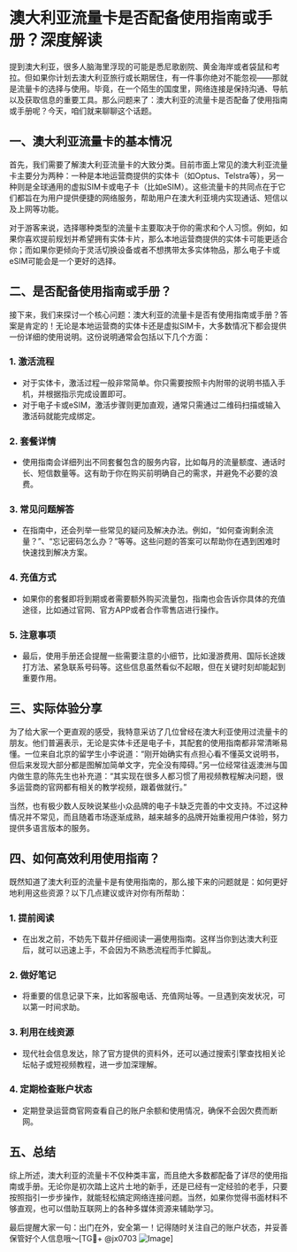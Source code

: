 # 澳大利亚流量卡是否配备使用指南或手册？深度解读

提到澳大利亚，很多人脑海里浮现的可能是悉尼歌剧院、黄金海岸或者袋鼠和考拉。但如果你计划去澳大利亚旅行或长期居住，有一件事你绝对不能忽视——那就是流量卡的选择与使用。毕竟，在一个陌生的国度里，网络连接是保持沟通、导航以及获取信息的重要工具。那么问题来了：澳大利亚的流量卡是否配备了使用指南或手册呢？今天，咱们就来聊聊这个话题。

## 一、澳大利亚流量卡的基本情况

首先，我们需要了解澳大利亚流量卡的大致分类。目前市面上常见的澳大利亚流量卡主要分为两种：一种是本地运营商提供的实体卡（如Optus、Telstra等），另一种则是全球通用的虚拟SIM卡或电子卡（比如eSIM）。这些流量卡的共同点在于它们都旨在为用户提供便捷的网络服务，帮助用户在澳大利亚境内实现通话、短信以及上网等功能。

对于游客来说，选择哪种类型的流量卡主要取决于你的需求和个人习惯。例如，如果你喜欢提前规划并希望拥有实体卡片，那么本地运营商提供的实体卡可能更适合你；而如果你更倾向于灵活切换设备或者不想携带太多实体物品，那么电子卡或eSIM可能会是一个更好的选择。

## 二、是否配备使用指南或手册？

接下来，我们来探讨一个核心问题：澳大利亚的流量卡是否有使用指南或手册？答案是肯定的！无论是本地运营商的实体卡还是虚拟SIM卡，大多数情况下都会提供一份详细的使用说明。这份说明通常会包括以下几个方面：

### 1. **激活流程**
   - 对于实体卡，激活过程一般非常简单。你只需要按照卡内附带的说明书插入手机，并根据指示完成设置即可。
   - 对于电子卡或eSIM，激活步骤则更加直观，通常只需通过二维码扫描或输入激活码就能完成绑定。

### 2. **套餐详情**
   - 使用指南会详细列出不同套餐包含的服务内容，比如每月的流量额度、通话时长、短信数量等。这有助于你在购买前明确自己的需求，并避免不必要的浪费。

### 3. **常见问题解答**
   - 在指南中，还会列举一些常见的疑问及解决办法。例如，“如何查询剩余流量？”、“忘记密码怎么办？”等等。这些问题的答案可以帮助你在遇到困难时快速找到解决方案。

### 4. **充值方式**
   - 如果你的套餐即将到期或者需要额外购买流量包，指南也会告诉你具体的充值途径，比如通过官网、官方APP或者合作零售店进行操作。

### 5. **注意事项**
   - 最后，使用手册还会提醒一些需要注意的小细节，比如漫游费用、国际长途拨打方法、紧急联系号码等。这些信息虽然看似不起眼，但在关键时刻却能起到重要作用。

## 三、实际体验分享

为了给大家一个更直观的感受，我特意采访了几位曾经在澳大利亚使用过流量卡的朋友。他们普遍表示，无论是实体卡还是电子卡，其配套的使用指南都非常清晰易懂。一位来自北京的留学生小李说道：“刚开始确实有点担心看不懂英文说明书，但后来发现大部分都是图解加简单文字，完全没有障碍。”另一位经常往返澳洲与国内做生意的陈先生也补充道：“其实现在很多人都习惯了用视频教程解决问题，很多运营商的官网都有相关的教学视频，跟着做就行。”

当然，也有极少数人反映说某些小众品牌的电子卡缺乏完善的中文支持。不过这种情况并不常见，而且随着市场逐渐成熟，越来越多的品牌开始重视用户体验，努力提供多语言版本的服务。

## 四、如何高效利用使用指南？

既然知道了澳大利亚的流量卡是有使用指南的，那么接下来的问题就是：如何更好地利用这些资源？以下几点建议或许对你有所帮助：

### 1. 提前阅读
   - 在出发之前，不妨先下载并仔细阅读一遍使用指南。这样当你到达澳大利亚后，就可以迅速上手，不会因为不熟悉流程而手忙脚乱。

### 2. 做好笔记
   - 将重要的信息记录下来，比如客服电话、充值网址等。一旦遇到突发状况，可以第一时间求助。

### 3. 利用在线资源
   - 现代社会信息发达，除了官方提供的资料外，还可以通过搜索引擎查找相关论坛帖子或短视频教程，进一步加深理解。

### 4. 定期检查账户状态
   - 定期登录运营商官网查看自己的账户余额和使用情况，确保不会因欠费而断网。

## 五、总结

综上所述，澳大利亚的流量卡不仅种类丰富，而且绝大多数都配备了详尽的使用指南或手册。无论你是初次踏上这片土地的新手，还是已经有一定经验的老手，只要按照指引一步步操作，就能轻松搞定网络连接问题。当然，如果你觉得书面材料不够直观，也可以借助互联网上的各种多媒体资源来辅助学习。

最后提醒大家一句：出门在外，安全第一！记得随时关注自己的账户状态，并妥善保管好个人信息哦～[TG💪+ @jx0703 ![Image](https://github.com/user-attachments/assets/dbca1d08-cadb-493c-b0ec-ad6f7a83f270)]